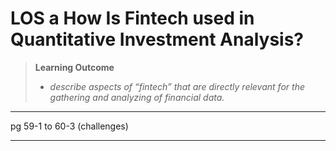 # LOS a How Is Fintech used in Quantitative Investment Analysis?

> **Learning Outcome**
> 
> - *describe aspects of “fintech” that are directly relevant for the gathering and analyzing of financial data.*

---

pg 59-1 to 60-3 (challenges)

---